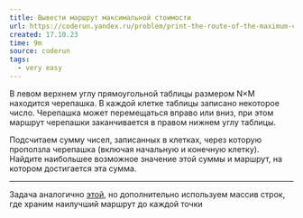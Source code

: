 ```yaml
---
title: Вывести маршрут максимальной стоимости
url: https://coderun.yandex.ru/problem/print-the-route-of-the-maximum-cost?currentPage=1&pageSize=10&rowNumber=3
created: 17.10.23
time: 9m
source: coderun
tags:
  - very easy
---
```


В левом верхнем углу прямоугольной таблицы размером N×M находится черепашка. В каждой клетке таблицы записано некоторое число. Черепашка может перемещаться вправо или вниз, при этом маршрут черепашки заканчивается в правом нижнем углу таблицы.

Подсчитаем сумму чисел, записанных в клетках, через которую проползла черепашка (включая начальную и конечную клетку). Найдите наибольшее возможное значение этой суммы и маршрут, на котором достигается эта сумма.

---

Задача аналогично [этой](https://github.com/lld4n/leetcode/tree/master/%D0%A1%D0%B0%D0%BC%D1%8B%D0%B9%20%D0%B4%D0%B5%D1%88%D0%B5%D0%B2%D1%8B%D0%B9%20%D0%BF%D1%83%D1%82%D1%8C), но дополнительно используем массив строк, где храним наилучший маршрут до каждой точки
